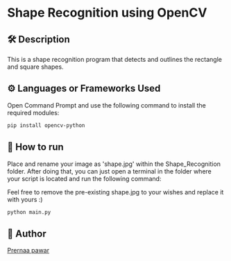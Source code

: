 
# Shape Recognition using OpenCV


## 🛠️ Description
This is a shape recognition program that detects and outlines the rectangle and square shapes.

## ⚙️ Languages or Frameworks Used
<!--Remove the below lines and add yours -->
Open Command Prompt and use the following command to install the required modules:

```sh 
pip install opencv-python
```


## 🌟 How to run
Place and rename your image as 'shape.jpg' within the Shape_Recognition folder. After doing that, you can
just open a terminal in the folder where your script is located and run the following command:


Feel free to remove the pre-existing shape.jpg to your wishes and replace it with yours :)
```sh
python main.py
```



## 🤖 Author
[Prernaa pawar](https://github.com/PrernaaPawar/python-projects)


